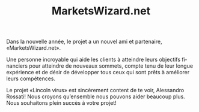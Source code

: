 ﻿---
layout: post

title: MarketsWizard.net
meta: MarketsWizard
cover_img: 2018.01.18/marketswizard_net.png
cover_fit: contain

category: news

lang: fr
ref: marketswizard_net_news_1
---

Dans la nouvelle année, le projet a un nouvel ami et partenaire, «MarketsWizard.net».

Une personne incroyable qui aide les clients à atteindre leurs objectifs financiers pour atteindre de nouveaux sommets, compte tenu de leur longue expérience et de désir de développer tous ceux qui sont prêts à améliorer leurs compétences.

Le projet «Lincoln virus» est sincèrement content de te voir, Alessandro Rossati!
Nous croyons qu’ensemble nous pouvons aider beaucoup plus.
Nous souhaitons plein succès à votre projet!


